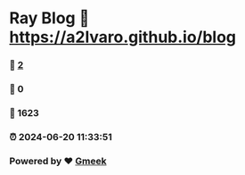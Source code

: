 # Ray Blog :link: https://a2lvaro.github.io/blog 
### :page_facing_up: [2](https://a2lvaro.github.io/blog/tag.html) 
### :speech_balloon: 0 
### :hibiscus: 1623 
### :alarm_clock: 2024-06-20 11:33:51 
### Powered by :heart: [Gmeek](https://github.com/Meekdai/Gmeek)
